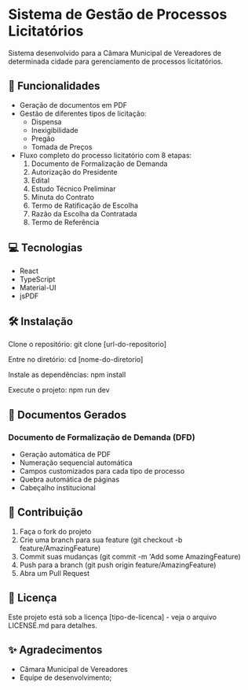 # Sistema de Gestão de Processos Licitatórios

Sistema desenvolvido para a Câmara Municipal de Vereadores de determinada cidade para gerenciamento de processos licitatórios.

## 🚀 Funcionalidades

- Geração de documentos em PDF
- Gestão de diferentes tipos de licitação:
  - Dispensa 
  - Inexigibilidade
  - Pregão
  - Tomada de Preços
- Fluxo completo do processo licitatório com 8 etapas:
  1. Documento de Formalização de Demanda
  2. Autorização do Presidente
  3. Edital
  4. Estudo Técnico Preliminar
  5. Minuta do Contrato
  6. Termo de Ratificação de Escolha
  7. Razão da Escolha da Contratada
  8. Termo de Referência

## 💻 Tecnologias

- React
- TypeScript  
- Material-UI
- jsPDF

## 🛠️ Instalação

Clone o repositório:
git clone [url-do-repositorio]


Entre no diretório:
cd [nome-do-diretorio]

Instale as dependências:
npm install


Execute o projeto:
npm run dev

## 📝 Documentos Gerados

### Documento de Formalização de Demanda (DFD)

- Geração automática de PDF
- Numeração sequencial automática  
- Campos customizados para cada tipo de processo
- Quebra automática de páginas
- Cabeçalho institucional

## 👥 Contribuição

1. Faça o fork do projeto
2. Crie uma branch para sua feature (git checkout -b feature/AmazingFeature)
3. Commit suas mudanças (git commit -m 'Add some AmazingFeature)
4. Push para a branch (git push origin feature/AmazingFeature)
5. Abra um Pull Request

## 📄 Licença

Este projeto está sob a licença [tipo-de-licenca] - veja o arquivo LICENSE.md para detalhes.

## ✨ Agradecimentos

- Câmara Municipal de Vereadores
- Equipe de desenvolvimento;
